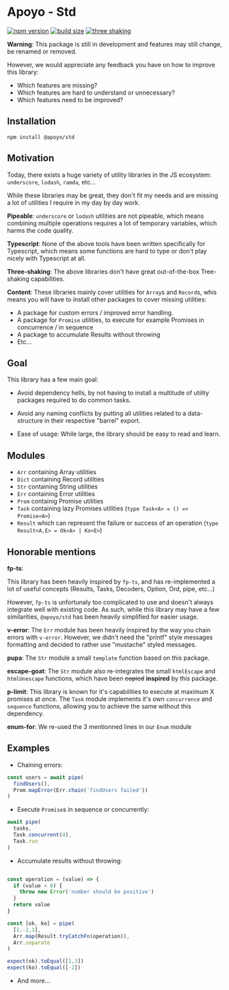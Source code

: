 # Apoyo - Std

[![npm version](https://badgen.net/npm/v/@apoyo/std)](https://www.npmjs.com/package/@apoyo/std)
[![build size](https://badgen.net/bundlephobia/min/@apoyo/std)](https://bundlephobia.com/result?p=@apoyo/std)
[![three shaking](https://badgen.net/bundlephobia/tree-shaking/@apoyo/std)](https://bundlephobia.com/result?p=@apoyo/std)

**Warning**: This package is still in development and features may still change, be renamed or removed.

However, we would appreciate any feedback you have on how to improve this library:

- Which features are missing?
- Which features are hard to understand or unnecessary?
- Which features need to be improved?

## Installation

`npm install @apoyo/std`

## Motivation

Today, there exists a huge variety of utility libraries in the JS ecosystem: `underscore`, `lodash`, `ramda`, etc...

While these libraries may be great, they don't fit my needs and are missing a lot of utilities I require in my day by day work.

**Pipeable**: `underscore` or `lodash` utilities are not pipeable, which means combining multiple operations requires a lot of temporary variables, which harms the code quality.

**Typescript**: None of the above tools have been written specifically for Typescript, which means some functions are hard to type or don't play nicely with Typescript at all.

**Three-shaking**: The above libraries don't have great out-of-the-box Tree-shaking capabilities.

**Content**: These libraries mainly cover utilities for `Array`s and `Record`s, whis means you will have to install other packages to cover missing utilities:

- A package for custom errors / improved error handling.
- A package for `Promise` utilities, to execute for example Promises in concurrence / in sequence
- A package to accumulate Results without throwing
- Etc...

## Goal

This library has a few main goal:

- Avoid dependency hells, by not having to install a multitude of utility packages required to do common tasks.

- Avoid any naming conflicts by putting all utilities related to a data-structure in their respective "barrel" export.

- Ease of usage: While large, the library should be easy to read and learn.

## Modules

- `Arr` containing Array utilities
- `Dict` containing Record utilities
- `Str` containing String utilities
- `Err` containing Error utilities
- `Prom` containig Promise utilities
- `Task` containing lazy Promises utilities (`type Task<A> = () => Promise<A>`)
- `Result` which can represent the failure or success of an operation (`type Result<A,E> = Ok<A> | Ko<E>`)

## Honorable mentions

**fp-ts**:

This library has been heavily inspired by `fp-ts`, and has re-implemented a lot of useful concepts (Results, Tasks, Decoders, Option, Ord, pipe, etc...)

However, `fp-ts` is unfortunaly too complicated to use and doesn't always integrate well with existing code.
As such, while this library may have a few similarities, `@apoyo/std` has been heavily simplified for easier usage.

**v-error**: The `Err` module has been heavily inspired by the way you chain errors with `v-error`. However, we didn't need the "printf" style messages formatting and decided to rather use "mustache" styled messages.

**pupa**: The `Str` module a small `template` function based on this package.

**escape-goat**: The `Str` module also re-integrates the small `htmlEscape` and `htmlUnescape` functions, which have been <s>copied</s> **inspired** by this package.

**p-limit**: This library is known for it's capabilities to execute at maximum X promises at once. The `Task` module implements it's own `concurrence` and `sequence` functions, allowing you to achieve the same without this dependency.

**enum-for**: We re-used the 3 mentionned lines in our `Enum` module

## Examples

- Chaining errors:

```ts
const users = await pipe(
  findUsers(),
  Prom.mapError(Err.chain('findUsers failed'))
)
```

- Execute `Promise`s in sequence or concurrently:

```ts
await pipe(
  tasks,
  Task.concurrent(4),
  Task.run
)
```

- Accumulate results without throwing:

```ts

const operation = (value) => {
  if (value < 0) {
    throw new Error('number should be positive')
  }
  return value
}

const [ok, ko] = pipe(
  [1,-2,3],
  Arr.map(Result.tryCatchFn(operation)),
  Arr.separate
)

expect(ok).toEqual([1,3])
expect(ko).toEqual([-2])
```

- And more...
